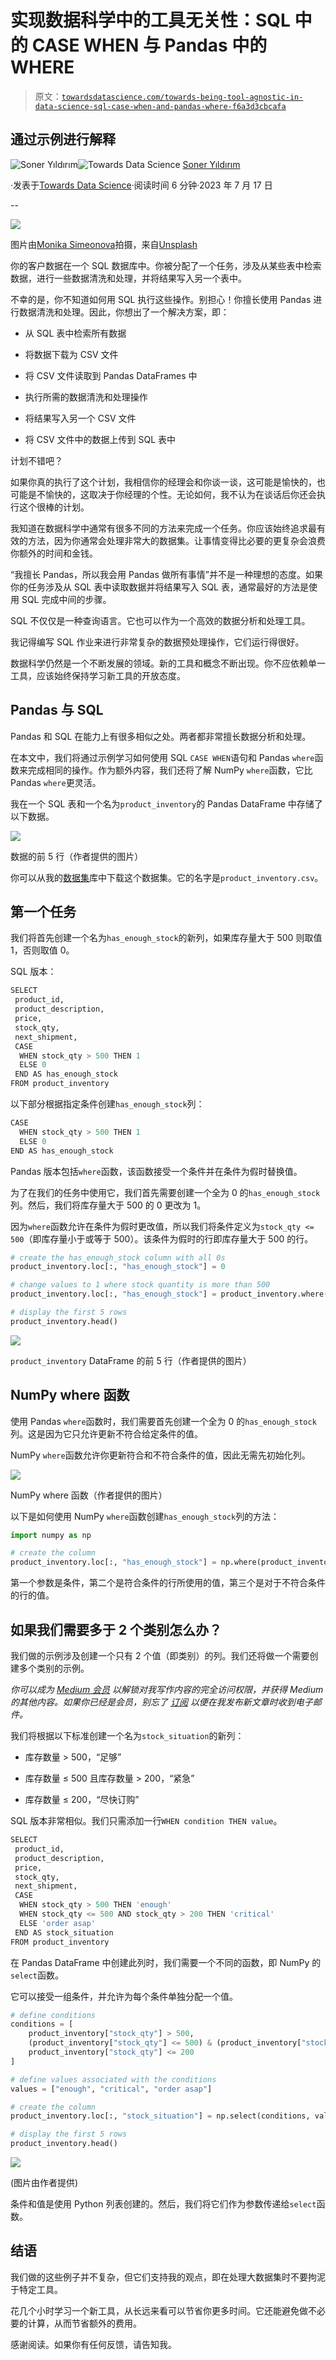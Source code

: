 # 实现数据科学中的工具无关性：SQL 中的 CASE WHEN 与 Pandas 中的 WHERE

> 原文：[`towardsdatascience.com/towards-being-tool-agnostic-in-data-science-sql-case-when-and-pandas-where-f6a3d3cbcafa`](https://towardsdatascience.com/towards-being-tool-agnostic-in-data-science-sql-case-when-and-pandas-where-f6a3d3cbcafa)

## 通过示例进行解释

[](https://sonery.medium.com/?source=post_page-----f6a3d3cbcafa--------------------------------)![Soner Yıldırım](https://sonery.medium.com/?source=post_page-----f6a3d3cbcafa--------------------------------)[](https://towardsdatascience.com/?source=post_page-----f6a3d3cbcafa--------------------------------)![Towards Data Science](https://towardsdatascience.com/?source=post_page-----f6a3d3cbcafa--------------------------------) [Soner Yıldırım](https://sonery.medium.com/?source=post_page-----f6a3d3cbcafa--------------------------------)

·发表于[Towards Data Science](https://towardsdatascience.com/?source=post_page-----f6a3d3cbcafa--------------------------------)·阅读时间 6 分钟·2023 年 7 月 17 日

--

![](img/886913bc04bb14136595417bda17365c.png)

图片由[Monika Simeonova](https://unsplash.com/@monnysim?utm_source=unsplash&utm_medium=referral&utm_content=creditCopyText)拍摄，来自[Unsplash](https://unsplash.com/photos/yUdawywuYm0?utm_source=unsplash&utm_medium=referral&utm_content=creditCopyText)

你的客户数据在一个 SQL 数据库中。你被分配了一个任务，涉及从某些表中检索数据，进行一些数据清洗和处理，并将结果写入另一个表中。

不幸的是，你不知道如何用 SQL 执行这些操作。别担心！你擅长使用 Pandas 进行数据清洗和处理。因此，你想出了一个解决方案，即：

+   从 SQL 表中检索所有数据

+   将数据下载为 CSV 文件

+   将 CSV 文件读取到 Pandas DataFrames 中

+   执行所需的数据清洗和处理操作

+   将结果写入另一个 CSV 文件

+   将 CSV 文件中的数据上传到 SQL 表中

计划不错吧？

如果你真的执行了这个计划，我相信你的经理会和你谈一谈，这可能是愉快的，也可能是不愉快的，这取决于你经理的个性。无论如何，我不认为在谈话后你还会执行这个很棒的计划。

我知道在数据科学中通常有很多不同的方法来完成一个任务。你应该始终追求最有效的方法，因为你通常会处理非常大的数据集。让事情变得比必要的更复杂会浪费你额外的时间和金钱。

“我擅长 Pandas，所以我会用 Pandas 做所有事情”并不是一种理想的态度。如果你的任务涉及从 SQL 表中读取数据并将结果写入 SQL 表，通常最好的方法是使用 SQL 完成中间的步骤。

SQL 不仅仅是一种查询语言。它也可以作为一个高效的数据分析和处理工具。

我记得编写 SQL 作业来进行非常复杂的数据预处理操作，它们运行得很好。

数据科学仍然是一个不断发展的领域。新的工具和概念不断出现。你不应依赖单一工具，应该始终保持学习新工具的开放态度。

## Pandas 与 SQL

Pandas 和 SQL 在能力上有很多相似之处。两者都非常擅长数据分析和处理。

在本文中，我们将通过示例学习如何使用 SQL `CASE WHEN`语句和 Pandas `where`函数来完成相同的操作。作为额外内容，我们还将了解 NumPy `where`函数，它比 Pandas `where`更灵活。

我在一个 SQL 表和一个名为`product_inventory`的 Pandas DataFrame 中存储了以下数据。

![](img/757a12c4e1d2c24775a6c1f504781519.png)

数据的前 5 行（作者提供的图片）

你可以从我的[数据集](https://github.com/SonerYldrm/datasets)库中下载这个数据集。它的名字是`product_inventory.csv`。

## 第一个任务

我们将首先创建一个名为`has_enough_stock`的新列，如果库存量大于 500 则取值 1，否则取值 0。

SQL 版本：

```py
SELECT
 product_id,
 product_description,
 price,
 stock_qty,
 next_shipment,
 CASE
  WHEN stock_qty > 500 THEN 1
  ELSE 0
 END AS has_enough_stock
FROM product_inventory
```

以下部分根据指定条件创建`has_enough_stock`列：

```py
CASE
  WHEN stock_qty > 500 THEN 1
  ELSE 0
END AS has_enough_stock
```

Pandas 版本包括`where`函数，该函数接受一个条件并在条件为假时替换值。

为了在我们的任务中使用它，我们首先需要创建一个全为 0 的`has_enough_stock`列。然后，我们将库存量大于 500 的 0 更改为 1。

因为`where`函数允许在条件为假时更改值，所以我们将条件定义为`stock_qty <= 500`（即库存量小于或等于 500）。该条件为假时的行即库存量大于 500 的行。

```py
# create the has_enough_stock column with all 0s
product_inventory.loc[:, "has_enough_stock"] = 0

# change values to 1 where stock quantity is more than 500
product_inventory.loc[:, "has_enough_stock"] = product_inventory.where(product_inventory["stock_qty"] <= 500, 1)

# display the first 5 rows
product_inventory.head()
```

![](img/b1a04f964c78ca7506860275829640c1.png)

`product_inventory` DataFrame 的前 5 行（作者提供的图片）

## NumPy where 函数

使用 Pandas `where`函数时，我们需要首先创建一个全为 0 的`has_enough_stock`列。这是因为它只允许更新不符合给定条件的值。

NumPy `where`函数允许你更新符合和不符合条件的值，因此无需先初始化列。

![](img/dc6761d832f4f6f443e74e774ade5fab.png)

NumPy where 函数（作者提供的图片）

以下是如何使用 NumPy `where`函数创建`has_enough_stock`列的方法：

```py
import numpy as np

# create the column
product_inventory.loc[:, "has_enough_stock"] = np.where(product_inventory["stock_qty"] > 500, 1, 0)
```

第一个参数是条件，第二个是符合条件的行所使用的值，第三个是对于不符合条件的行的值。

## 如果我们需要多于 2 个类别怎么办？

我们做的示例涉及创建一个只有 2 个值（即类别）的列。我们还将做一个需要创建多个类别的示例。

*你可以成为* [*Medium 会员*](https://sonery.medium.com/membership) *以解锁对我写作内容的完全访问权限，并获得 Medium 的其他内容。如果你已经是会员，别忘了* [*订阅*](https://sonery.medium.com/subscribe) *以便在我发布新文章时收到电子邮件。*

我们将根据以下标准创建一个名为`stock_situation`的新列：

+   库存数量 > 500，“足够”

+   库存数量 ≤ 500 且库存数量 > 200，“紧急”

+   库存数量 ≤ 200，“尽快订购”

SQL 版本非常相似。我们只需添加一行`WHEN condition THEN value`。

```py
SELECT
 product_id,
 product_description,
 price,
 stock_qty,
 next_shipment,
 CASE
  WHEN stock_qty > 500 THEN 'enough'
  WHEN stock_qty <= 500 AND stock_qty > 200 THEN 'critical'
  ELSE 'order asap'
 END AS stock_situation
FROM product_inventory
```

在 Pandas DataFrame 中创建此列时，我们需要一个不同的函数，即 NumPy 的`select`函数。

它可以接受一组条件，并允许为每个条件单独分配一个值。

```py
# define conditions
conditions = [
    product_inventory["stock_qty"] > 500,
    (product_inventory["stock_qty"] <= 500) & (product_inventory["stock_qty"] > 200),
    product_inventory["stock_qty"] <= 200
]

# define values associated with the conditions
values = ["enough", "critical", "order asap"]

# create the column
product_inventory.loc[:, "stock_situation"] = np.select(conditions, values)

# display the first 5 rows
product_inventory.head()
```

![](img/ea9d3a4c9371da246c00d093b61ff675.png)

(图片由作者提供)

条件和值是使用 Python 列表创建的。然后，我们将它们作为参数传递给`select`函数。

## 结语

我们做的这些例子并不复杂，但它们支持我的观点，即在处理大数据集时不要拘泥于特定工具。

花几个小时学习一个新工具，从长远来看可以节省你更多时间。它还能避免做不必要的计算，从而节省额外的费用。

感谢阅读。如果你有任何反馈，请告知我。
